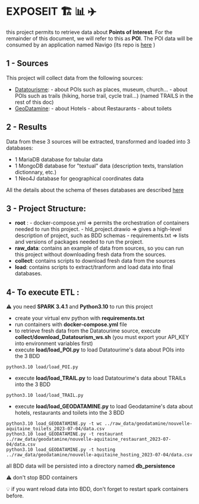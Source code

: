 # EXPOSEIT :building_construction: :bar_chart: :airplane:

this project permits to retrieve data about **Points of Interest**. For the remainder of this document, we will refer to this as **POI**. The POI data will be consumed by an application named Navigo (its repo is [here](https://github.com/DataScientest-Studio/JAN23_ORANGE_Itineraire_navigo) ) 

## 1 -  Sources
This project will collect data from the following sources:
- [Datatourisme](https://www.datatourisme.fr/): 
      - about POIs such as places, museum, church...
      - about POIs such as trails (hiking, horse trail, cycle trail...) (named TRAILS in the rest of this doc)
- [GeoDatamine](https://geodatamine.fr/):
      - about Hotels
      - about Restaurants
      - about toilets

## 2 - Results
Data from these 3 sources will be extracted, transformed and loaded into 3 databases:
 - 1 MariaDB database for tabular data 
 - 1 MongoDB database for "textual" data (description texts, translation dictionnary, etc.)
 - 1 Neo4J database for geographical coordinates data

All the details about the schema of theses databases are described [here](hld_project_de_v6.drawio)

## 3 - Project Structure:
- **root** : 
      - docker-compose.yml => permits the orchestration of containers needed to run this project.
      - hld_project.drawio => gives a high-level description of project, such as BDD schemas
      - requirements.txt => lists and versions of packages needed to run the project.
- **raw_data**: contains an example of data from sources, so you can run this project without downloading fresh data from the sources.
- **collect**: contains scripts to download fresh data from the sources
- **load**: contains scripts to extract/tranform and load data into final databases.

## 4- To execute ETL :
:warning: you need **SPARK 3.4.1** and **Python3.10** to run this project

 - create your virtual env python with **requirements.txt**
 - run containers with **docker-compose.yml** file
 - to retrieve fresh data from the Datatourime source, execute **collect/download_Datatourism_ws.sh** (you must export your API_KEY into environment variables first)
 - execute **load/load_POI.py** to load Datatourime's data about POIs into the 3 BDD
 ```code
 python3.10 load/load_POI.py
 ```
 - execute **load/load_TRAIL.py** to load Datatourime's data about TRAILs into the 3 BDD
 ```code
 python3.10 load/load_TRAIL.py
 ```
 - execute **load/load_GEODATAMINE.py** to load Geodatamine's data about hotels, restaurants and toilets into the 3 BDD
 ```code
python3.10 load_GEODATAMINE.py -t wc ../raw_data/geodatamine/nouvelle-aquitaine_toilets_2023-07-04/data.csv 
python3.10 load_GEODATAMINE.py -t restaurant ../raw_data/geodatamine/nouvelle-aquitaine_restaurant_2023-07-04/data.csv 
python3.10 load_GEODATAMINE.py -t hosting ../raw_data/geodatamine/nouvelle-aquitaine_hosting_2023-07-04/data.csv
 ```

 all BDD data will be persisted into a directory named **db_persistence**

 :warning: don't stop BDD containers

:bulb: if you want reload data into BDD, don't forget to restart spark containers before.